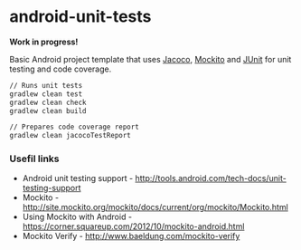 # android-unit-tests

**Work in progress!**

Basic Android project template that uses [Jacoco](https://github.com/jacoco/jacoco), [Mockito](https://code.google.com/p/mockito/) and [JUnit](http://junit.org/) for unit testing and code coverage. 
  
```sh
// Runs unit tests
gradlew clean test
gradlew clean check
gradlew clean build

// Prepares code coverage report
gradlew clean jacocoTestReport
```  

### Usefil links
* Android unit testing support - http://tools.android.com/tech-docs/unit-testing-support
* Mockito - http://site.mockito.org/mockito/docs/current/org/mockito/Mockito.html
* Using Mockito with Android - https://corner.squareup.com/2012/10/mockito-android.html
* Mockito Verify - http://www.baeldung.com/mockito-verify
